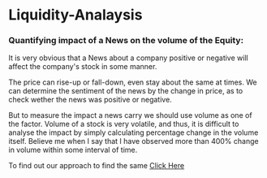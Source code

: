 # Liquidity-Analaysis
### Quantifying impact of a News on the volume of the Equity:
   It is very obvious that a News about a company positive or negative will affect the company's stock in some manner.
    
   The price can rise-up or fall-down, even stay about the same at times. We can determine the sentiment of the news by the change in price, as to check wether the news was positive or negative.
    
   But to measure the impact a news carry we should use volume as one of the factor. Volume of a stock is very volatile, and thus, it is difficult to analyse the impact by simply calculating percentage change in the volume itself. Believe me when I say that I have observed more than 400% change in volume within some interval of time.
 
To find out our approach to find the same [Click Here](https://github.com/Sabertoothtech/Liquidity-Analaysis/blob/master/News%20Impact%20(%20Volume%20Analysis).ipynb)
